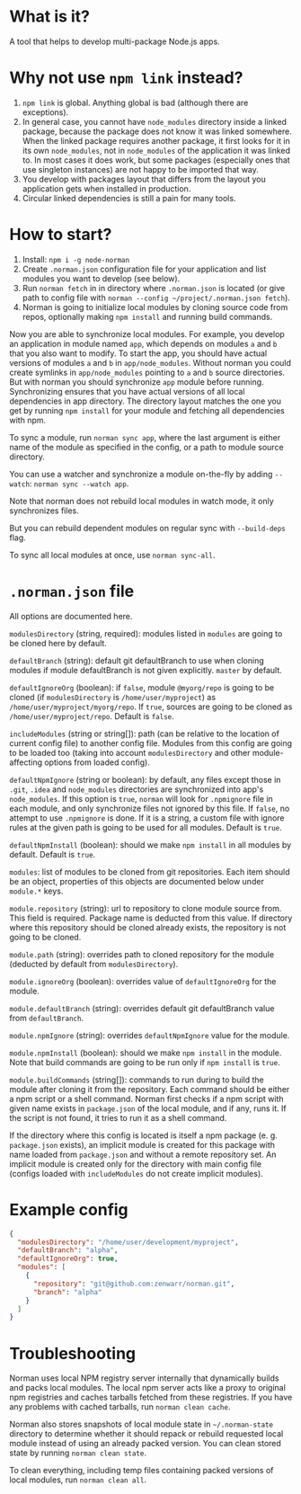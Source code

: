 # What is it?

A tool that helps to develop multi-package Node.js apps.

# Why not use `npm link` instead?

1. `npm link` is global.
   Anything global is bad (although there are exceptions).
2. In general case, you cannot have `node_modules` directory inside a linked package, because the package does not know it was linked somewhere.
   When the linked package requires another package, it first looks for it in its own `node_modules`, not in `node_modules` of the application it was linked to.
   In most cases it does work, but some packages (especially ones that use singleton instances) are not happy to be imported that way.
3. You develop with packages layout that differs from the layout you application gets when installed in production.
4. Circular linked dependencies is still a pain for many tools.

# How to start?

1. Install: `npm i -g node-norman`
2. Create `.norman.json` configuration file for your application and list modules you want to develop (see below).
4. Run `norman fetch` in in directory where `.norman.json` is located (or give path to config file with `norman --config ~/project/.norman.json fetch`).
5. Norman is going to initialize local modules by cloning source code from repos, optionally making `npm install` and running build commands.

Now you are able to synchronize local modules.
For example, you develop an application in module named `app`, which depends on modules `a` and `b` that you also want to modify.
To start the app, you should have actual versions of modules `a` and `b` in `app/node_modules`.
Without norman you could create symlinks in `app/node_modules` pointing to `a` and `b` source directories.
But with norman you should synchronize `app` module before running.
Synchronizing ensures that you have actual versions of all local dependencies in app directory.
The directory layout matches the one you get by running `npm install` for your module and fetching all dependencies with npm.

To sync a module, run `norman sync app`, where the last argument is either name of the module as specified in the config, or a path to module source directory.

You can use a watcher and synchronize a module on-the-fly by adding `--watch`: `norman sync --watch app`.

Note that norman does not rebuild local modules in watch mode, it only synchronizes files.

But you can rebuild dependent modules on regular sync with `--build-deps` flag.

To sync all local modules at once, use `norman sync-all`.

# `.norman.json` file

All options are documented here.

`modulesDirectory` (string, required): modules listed in `modules` are going to be cloned here by default.

`defaultBranch` (string): default git defaultBranch to use when cloning modules if module defaultBranch is not given explicitly. `master` by default.

`defaultIgnoreOrg` (boolean): if `false`, module `@myorg/repo` is going to be cloned (if `modulesDirectory` is `/home/user/myproject`) as `/home/user/myproject/myorg/repo`.
If `true`, sources are going to be cloned as `/home/user/myproject/repo`.
Default is `false`.

`includeModules` (string or string[]): path (can be relative to the location of current config file) to another config file.
Modules from this config are going to be loaded too (taking into account `modulesDirectory` and other module-affecting options from loaded config).

`defaultNpmIgnore` (string or boolean): by default, any files except those in `.git`, `.idea` and `node_modules` directories are synchronized into app's `node_modules`.
If this option is `true`, `norman` will look for `.npmignore` file in each module, and only synchronize files not ignored by this file.
If `false`, no attempt to use `.npmignore` is done.
If it is a string, a custom file with ignore rules at the given path is going to be used for all modules.
Default is `true`.

`defaultNpmInstall` (boolean): should we make `npm install` in all modules by default.
Default is `true`.

`modules`: list of modules to be cloned from git repositories.
Each item should be an object, properties of this objects are documented below under `module.*` keys.

`module.repository` (string): url to repository to clone module source from.
This field is required.
Package name is deducted from this value.
If directory where this repository should be cloned already exists, the repository is not going to be cloned.

`module.path` (string): overrides path to cloned repository for the module (deducted by default from `modulesDirectory`).

`module.ignoreOrg` (boolean): overrides value of `defaultIgnoreOrg` for the module.

`module.defaultBranch` (string): overrides default git defaultBranch value from `defaultBranch`.

`module.npmIgnore` (string): overrides `defaultNpmIgnore` value for the module.

`module.npmInstall` (boolean): should we make `npm install` in the module.
Note that build commands are going to be run only if `npm install` is `true`.

`module.buildCommands` (string[]): commands to run during to build the module after cloning it from the repository.
Each command should be either a npm script or a shell command.
Norman first checks if a npm script with given name exists in `package.json` of the local module, and if any, runs it.
If the script is not found, it tries to run it as a shell command.

If the directory where this config is located is itself a npm package (e. g. `package.json` exists), an implicit module is created for this package with name loaded from `package.json` and without a remote repository set.
An implicit module is created only for the directory with main config file (configs loaded with `includeModules` do not create implicit modules).

# Example config

```json
{
  "modulesDirectory": "/home/user/development/myproject",
  "defaultBranch": "alpha",
  "defaultIgnoreOrg": true,
  "modules": [
    {
      "repository": "git@github.com:zenwarr/norman.git",
      "branch": "alpha"
    }
  ]
}
```

# Troubleshooting

Norman uses local NPM registry server internally that dynamically builds and packs local modules.
The local npm server acts like a proxy to original npm registries and caches tarballs fetched from these registries.
If you have any problems with cached tarballs, run `norman clean cache`.

Norman also stores snapshots of local module state in `~/.norman-state` directory to determine whether it should repack or rebuild requested local module instead of using an already packed version.
You can clean stored state by running `norman clean state`.

To clean everything, including temp files containing packed versions of local modules, run `norman clean all`.

